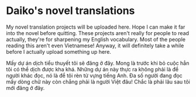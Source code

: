 # Daiko's novel translations

My novel translation projects will be uploaded here. Hope I can make it far into the novel before quitting.
These projects aren't really for people to read actually, they're for sharpening my English vocabulary. Most of the people reading this aren't even Vietnamese!
Anyway, it will definitely take a while before I actually upload something up here.

Mấy dự án dịch tiểu thuyết tôi sẽ đăng ở đây. Mong là trước khi bỏ cuộc hẳn tôi có thể dịch được kha khá.
Những dự án này thực ra không phải là để người khác đọc, nó là để tôi rèn từ vựng tiếng Anh. Đa số người đang đọc mấy dòng chữ này còn chẳng phải là người Việt đâu!
Chắc là phải lâu sau tôi mới đăng ở đây.



